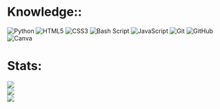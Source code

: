 
# Knowledge::
![Python](https://img.shields.io/badge/python-3670A0?style=plastic&logo=python&logoColor=ffdd54) ![HTML5](https://img.shields.io/badge/html5-%23E34F26.svg?style=plastic&logo=html5&logoColor=white) ![CSS3](https://img.shields.io/badge/css3-%231572B6.svg?style=plastic&logo=css3&logoColor=white) ![Bash Script](https://img.shields.io/badge/bash_script-%23121011.svg?style=plastic&logo=gnu-bash&logoColor=white) ![JavaScript](https://img.shields.io/badge/javascript-%23323330.svg?style=plastic&logo=javascript&logoColor=%23F7DF1E) ![Git](https://img.shields.io/badge/git-%23F05033.svg?style=plastic&logo=git&logoColor=white) ![GitHub](https://img.shields.io/badge/github-%23121011.svg?style=plastic&logo=github&logoColor=white) ![Canva](https://img.shields.io/badge/Canva-%2300C4CC.svg?style=plastic&logo=Canva&logoColor=white)
# Stats:
![](https://github-readme-stats.vercel.app/api?username=Ars-byte&theme=aura&hide_border=false&include_all_commits=false&count_private=false)<br/>
![](https://nirzak-streak-stats.vercel.app/?user=Ars-byte&theme=aura&hide_border=false)<br/>
![](https://github-readme-stats.vercel.app/api/top-langs/?username=Ars-byte&theme=aura&hide_border=false&include_all_commits=false&count_private=false&layout=compact)


